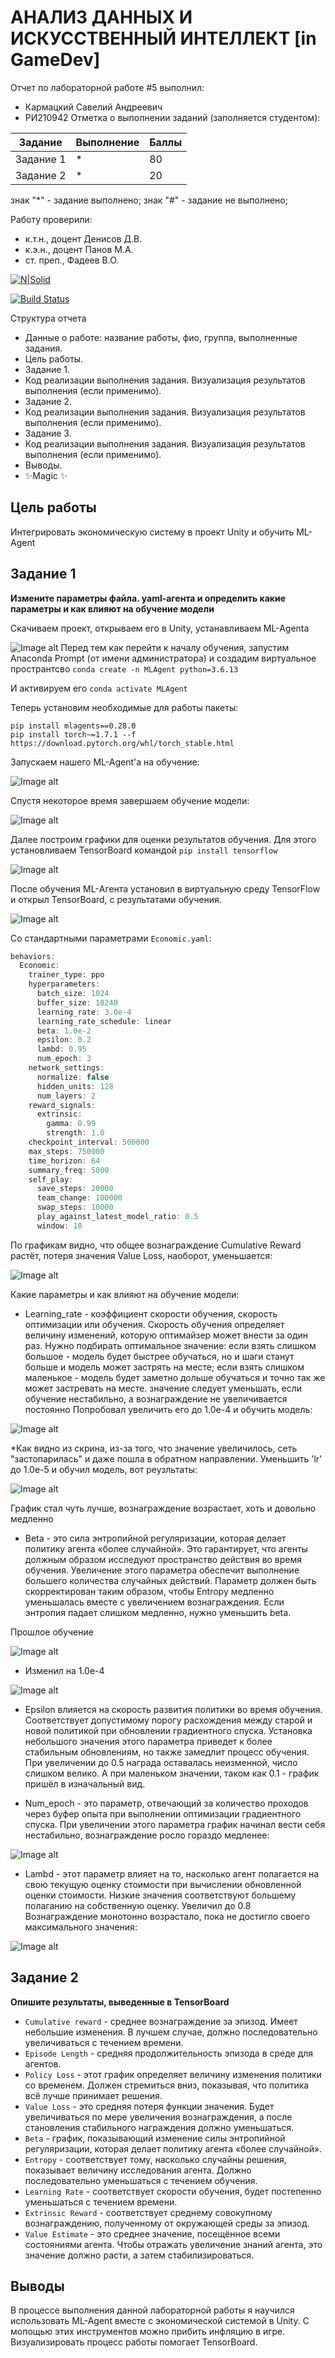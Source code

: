 # АНАЛИЗ ДАННЫХ И ИСКУССТВЕННЫЙ ИНТЕЛЛЕКТ [in GameDev]
Отчет по лабораторной работе #5 выполнил:
- Кармацкий Савелий Андреевич
- РИ210942
Отметка о выполнении заданий (заполняется студентом):

| Задание | Выполнение | Баллы |
| ------ | ------ | ------ |
| Задание 1 | * | 80 |
| Задание 2 | * | 20 |

знак "*" - задание выполнено; знак "#" - задание не выполнено;

Работу проверили:
- к.т.н., доцент Денисов Д.В.
- к.э.н., доцент Панов М.А.
- ст. преп., Фадеев В.О.

[![N|Solid](https://cldup.com/dTxpPi9lDf.thumb.png)](https://nodesource.com/products/nsolid)

[![Build Status](https://travis-ci.org/joemccann/dillinger.svg?branch=master)](https://travis-ci.org/joemccann/dillinger)

Структура отчета

- Данные о работе: название работы, фио, группа, выполненные задания.
- Цель работы.
- Задание 1.
- Код реализации выполнения задания. Визуализация результатов выполнения (если применимо).
- Задание 2.
- Код реализации выполнения задания. Визуализация результатов выполнения (если применимо).
- Задание 3.
- Код реализации выполнения задания. Визуализация результатов выполнения (если применимо).
- Выводы.
- ✨Magic ✨

## Цель работы
Интегрировать экономическую систему в проект Unity и обучить ML-Agent

## Задание 1
**Измените параметры файла. yaml-агента и определить какие параметры и как влияют на обучение модели**


Скачиваем проект, открываем его в Unity, устанавливаем ML-Agenta

![Image alt](https://raw.githubusercontent.com/Karmatsky/DA-in-GameDev-lab5/main/Pic1.png)
Перед тем как перейти к началу обучения, запустим Anaconda Prompt (от имени администратора) и создадим виртуальное пространтсво 
``` conda create -n MLAgent python=3.6.13 ```

И активируем его ```conda activate MLAgent```

Теперь установим необходимые для работы пакеты:

```
pip install mlagents==0.28.0
pip install torch~=1.7.1 --f https://download.pytorch.org/whl/torch_stable.html
```
Запускаем нашего ML-Agent'a на обучение:

![Image alt](https://raw.githubusercontent.com/Karmatsky/DA-in-GameDev-lab5/main/Pic2.png)

Спустя некоторое время завершаем обучение модели:

![Image alt](https://raw.githubusercontent.com/Karmatsky/DA-in-GameDev-lab5/main/Pic3.png)

Далее построим графики для оценки результатов обучения. Для этого установливаем TensorBoard командой ```pip install tensorflow```

![Image alt](https://raw.githubusercontent.com/Karmatsky/DA-in-GameDev-lab5/main/pic4.png)

После обучения ML-Агента установил в виртуальную среду TensorFlow и открыл TensorBoard, с результатами обучения.

![Image alt](https://raw.githubusercontent.com/Karmatsky/DA-in-GameDev-lab5/main/pic5.png)

Со стандартными параметрами ```Economic.yaml```:
```cs
behaviors:
  Economic:
    trainer_type: ppo
    hyperparameters:
      batch_size: 1024
      buffer_size: 10240
      learning_rate: 3.0e-4
      learning_rate_schedule: linear
      beta: 1.0e-2
      epsilon: 0.2
      lambd: 0.95
      num_epoch: 3      
    network_settings:
      normalize: false
      hidden_units: 128
      num_layers: 2
    reward_signals:
      extrinsic:
        gamma: 0.99
        strength: 1.0
    checkpoint_interval: 500000
    max_steps: 750000
    time_horizon: 64
    summary_freq: 5000
    self_play:
      save_steps: 20000
      team_change: 100000
      swap_steps: 10000
      play_against_latest_model_ratio: 0.5
      window: 10
```
По графикам видно, что общее вознаграждение Cumulative Reward растёт, потеря значения Value Loss, наоборот, уменьшается:

![Image alt](https://raw.githubusercontent.com/Karmatsky/DA-in-GameDev-lab5/main/pic6.png)

Какие параметры и как влияют на обучение модели:

* Learning_rate - коэффициент скорости обучения, скорость оптимизации или обучения. Скорость обучения определяет величину изменений, которую оптимайзер может внести за один раз. Нужно подбирать оптимальное значение: если взять слишком большое - модель будет быстрее обучаться, но и шаги станут больше и модель может застрять на месте; если взять слишком маленькое - модель будет заметно дольше обучаться и точно так же может застревать на месте. значение следует уменьшать, если обучение нестабильно, а вознаграждение не увеличивается постоянно Попробовал увеличить его до 1.0e-4 и обучить модель:

![Image alt](https://raw.githubusercontent.com/Karmatsky/DA-in-GameDev-lab5/main/pic7.png)

*Как видно из скрина, из-за того, что значение увеличилось, сеть "застопарилась" и даже пошла в обратном направлении. Уменьшить 'lr' до 1.0e-5 и обучил модель, вот реузльтаты:

![Image alt](https://raw.githubusercontent.com/Karmatsky/DA-in-GameDev-lab5/main/pic8.png)

График стал чуть лучше, вознаграждение возрастает, хоть и довольно медленно

* Beta - это сила энтропийной регуляризации, которая делает политику агента «более случайной». Это гарантирует, что агенты должным образом исследуют пространство действия во время обучения. Увеличение этого параметра обеспечит выполнение большего количества случайных действий. Параметр должен быть скорректирован таким образом, чтобы Entropy медленно уменьшалась вместе с увеличением вознаграждения. Если энтропия падает слишком медленно, нужно уменьшить beta.

Прошлое обучение

![Image alt](https://raw.githubusercontent.com/Karmatsky/DA-in-GameDev-lab5/main/pic12.png)

* Изменил на 1.0e-4

![Image alt](https://raw.githubusercontent.com/Karmatsky/DA-in-GameDev-lab5/main/pic13.png)

* Epsilon влияется на скорость развития политики во время обучения. Соответствует допустимому порогу расхождения между старой и новой политикой при обновлении градиентного спуска. Установка небольшого значения этого параметра приведет к более стабильным обновлениям, но также замедлит процесс обучения.
При увеличении до 0.5 награда оставалась неизменной, число слишком велико. А при маленьком значении, таком как 0.1 - график пришёл в изначальный вид.

* Num_epoch - это параметр, отвечающий за количество проходов через буфер опыта при выполнении оптимизации градиентного спуска. При увеличении этого параметра график начинал вести себя нестабильно, вознаграждение росло гораздо медленее:

![Image alt](https://raw.githubusercontent.com/Karmatsky/DA-in-GameDev-lab5/main/pic11.png)

* Lambd - этот параметр влияет на то, насколько агент полагается на свою текущую оценку стоимости при вычислении обновленной оценки стоимости. Низкие значения соответствуют большему полаганию на собственную оценку.
Увеличил до 0.8 Вознаграждение монотонно возрастало, пока не достигло своего максимального значения:

![Image alt](https://raw.githubusercontent.com/Karmatsky/DA-in-GameDev-lab5/main/Pic10.png)

## Задание 2 
**Опишите результаты, выведенные в TensorBoard**

* ```Cumulative reward``` - cреднее вознаграждение за эпизод. Имеет небольшие изменения. В лучшем случае, должно последовательно увеличиваться с течением времени.
* ```Episode Length``` - средняя продолжительность эпизода в среде для агентов.
* ```Policy Loss``` - этот график определяет величину изменения политики со временем. Должен стремиться вниз, показывая, что политика всё лучше принимает решения.
* ```Value Loss``` - это средняя потеря функции значения. Будет увеличиваться по мере увеличения вознаграждения, а после становления стабильного награждения должно уменьшаться.
* ```Beta``` - график, показывающий изменение силы энтропийной регуляризации, которая делает политику агента «более случайной».
* ```Entropy``` - соответствует тому, насколько случайны решения, показывает величину исследования агента. Должно последовательно уменьшаться с течением обучения.
* ```Learning Rate``` - соответствует скорости обучения, будет постепенно уменьшаться с течением времени.
* ```Extrinsic Reward``` - соответствует среднему совокупному вознаграждению, полученному от окружающей среды за эпизод.
* ```Value Estimate``` - это среднее значение, посещённое всеми состояниями агента. Чтобы отражать увеличение знаний агента, это значение должно расти, а затем стабилизироваться.
## Выводы

В процессе выполнения данной лабораторной работы я научился использовать ML-Agent вместе с экономической системой в Unity. С мопощью этих инструментов можно прибить инфляцию в игре. Визуализировать процесс работы помогает TensorBoard.

